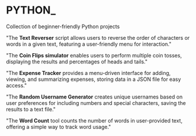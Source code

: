 # PYTHON_
Collection of beginner-friendly Python projects

"The **Text Reverser** script allows users to reverse the order of characters or words in a given text, featuring a user-friendly menu for interaction."

"The **Coin Flips simulator** enables users to perform multiple coin tosses, displaying the results and percentages of heads and tails."

"The **Expense Tracker** provides a menu-driven interface for adding, viewing, and summarizing expenses, storing data in a JSON file for easy access."

"The **Random Username Generator** creates unique usernames based on user preferences for including numbers and special characters, saving the results to a text file."

"The **Word Count** tool counts the number of words in user-provided text, offering a simple way to track word usage."
